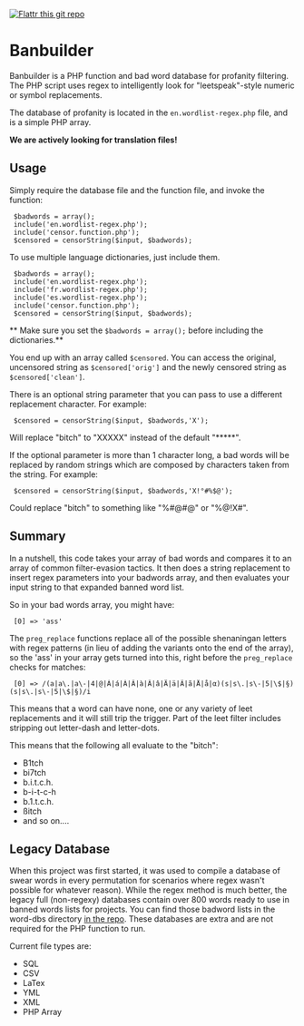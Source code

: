 [![Flattr this git repo](http://api.flattr.com/button/flattr-badge-large.png)](https://flattr.com/submit/auto?user_id=snipe&url=https://github.com/snipe/banbuilder&title=banbuilder&language=PHP&tags=github&category=software)

Banbuilder
==========

Banbuilder is a PHP function and bad word database for profanity filtering. The PHP script uses regex to intelligently look for "leetspeak"-style numeric or symbol replacements.

The database of profanity is located in the `en.wordlist-regex.php` file, and is a simple PHP array.

**We are actively looking for translation files!**

Usage
------
Simply require the database file and the function file, and invoke the function:

     $badwords = array();
     include('en.wordlist-regex.php');
     include('censor.function.php');
     $censored = censorString($input, $badwords);

To use multiple language dictionaries, just include them.

     $badwords = array();
     include('en.wordlist-regex.php');
     include('fr.wordlist-regex.php');
     include('es.wordlist-regex.php');
     include('censor.function.php');
     $censored = censorString($input, $badwords);

** Make sure you set the `$badwords = array();` before including the dictionaries.**

You end up with an array called `$censored`. You can access the original, uncensored string as `$censored['orig']` and the newly censored string as `$censored['clean']`.

There is an optional string parameter that you can pass to use a different replacement character. For example:

     $censored = censorString($input, $badwords,'X');

Will replace "bitch" to "XXXXX" instead of the default "*****".

If the optional parameter is more than 1 character long, a bad words will be replaced by random strings which are composed by characters taken from the string. For example:

     $censored = censorString($input, $badwords,'X!°#%$@');

Could replace "bitch" to something like "%#@#@" or "%@!X#".

Summary
-------
In a nutshell, this code takes your array of bad words and compares it to an array of common filter-evasion tactics. It then does a string replacement to insert regex parameters into your badwords array, and then evaluates your input string to that expanded banned word list.

So in your bad words array, you might have:

     [0] => 'ass'

The `preg_replace` functions replace all of the possible shenaningan letters with regex patterns (in lieu of adding the variants onto the end of the array), so the 'ass' in your array gets turned into this, right before the `preg_replace` checks for matches:

     [0] => /(a|a\.|a\-|4|@|Á|á|À|Â|à|Â|â|Ä|ä|Ã|ã|Å|å|α)(s|s\.|s\-|5|\$|§)(s|s\.|s\-|5|\$|§)/i

This means that a word can have none, one or any variety of leet replacements and it will still trip the trigger. Part of the leet filter includes stripping out letter-dash and letter-dots.

This means that the following all evaluate to the "bitch":

- B1tch
- bi7tch
- b.i.t.c.h.
- b-i-t-c-h
- b.1.t.c.h.
- ßitch
- and so on....

Legacy Database
---------------
When this project was first started, it was used to compile a database of swear words in every permutation for scenarios where regex wasn't possible for whatever reason). While the regex method is much better, the legacy full (non-regexy) databases contain over 800 words ready to use in banned words lists for projects. You can find those badword lists in the word-dbs directory [in the repo](https://github.com/snipe/banbuilder/tree/master/word-dbs). These databases are extra and are not required for the PHP function to run.

Current file types are:

- SQL
- CSV
- LaTex
- YML
- XML
- PHP Array